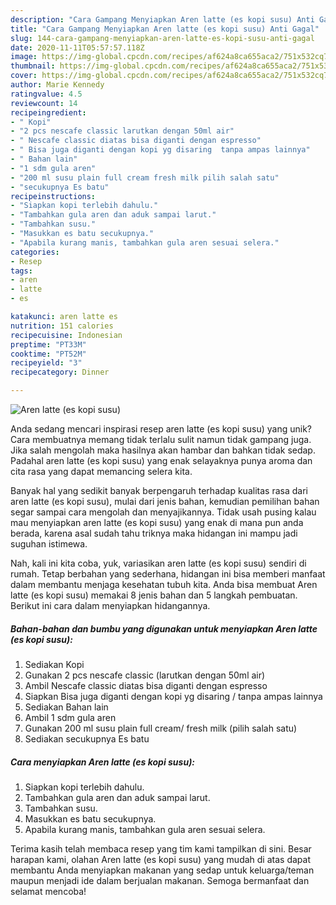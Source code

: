 ```yaml
---
description: "Cara Gampang Menyiapkan Aren latte (es kopi susu) Anti Gagal"
title: "Cara Gampang Menyiapkan Aren latte (es kopi susu) Anti Gagal"
slug: 144-cara-gampang-menyiapkan-aren-latte-es-kopi-susu-anti-gagal
date: 2020-11-11T05:57:57.118Z
image: https://img-global.cpcdn.com/recipes/af624a8ca655aca2/751x532cq70/aren-latte-es-kopi-susu-foto-resep-utama.jpg
thumbnail: https://img-global.cpcdn.com/recipes/af624a8ca655aca2/751x532cq70/aren-latte-es-kopi-susu-foto-resep-utama.jpg
cover: https://img-global.cpcdn.com/recipes/af624a8ca655aca2/751x532cq70/aren-latte-es-kopi-susu-foto-resep-utama.jpg
author: Marie Kennedy
ratingvalue: 4.5
reviewcount: 14
recipeingredient:
- " Kopi"
- "2 pcs nescafe classic larutkan dengan 50ml air"
- " Nescafe classic diatas bisa diganti dengan espresso"
- " Bisa juga diganti dengan kopi yg disaring  tanpa ampas lainnya"
- " Bahan lain"
- "1 sdm gula aren"
- "200 ml susu plain full cream fresh milk pilih salah satu"
- "secukupnya Es batu"
recipeinstructions:
- "Siapkan kopi terlebih dahulu."
- "Tambahkan gula aren dan aduk sampai larut."
- "Tambahkan susu."
- "Masukkan es batu secukupnya."
- "Apabila kurang manis, tambahkan gula aren sesuai selera."
categories:
- Resep
tags:
- aren
- latte
- es

katakunci: aren latte es 
nutrition: 151 calories
recipecuisine: Indonesian
preptime: "PT33M"
cooktime: "PT52M"
recipeyield: "3"
recipecategory: Dinner

---
```



![Aren latte (es kopi susu)](https://img-global.cpcdn.com/recipes/af624a8ca655aca2/751x532cq70/aren-latte-es-kopi-susu-foto-resep-utama.jpg)

Anda sedang mencari inspirasi resep aren latte (es kopi susu) yang unik? Cara membuatnya memang tidak terlalu sulit namun tidak gampang juga. Jika salah mengolah maka hasilnya akan hambar dan bahkan tidak sedap. Padahal aren latte (es kopi susu) yang enak selayaknya punya aroma dan cita rasa yang dapat memancing selera kita.



Banyak hal yang sedikit banyak berpengaruh terhadap kualitas rasa dari aren latte (es kopi susu), mulai dari jenis bahan, kemudian pemilihan bahan segar sampai cara mengolah dan menyajikannya. Tidak usah pusing kalau mau menyiapkan aren latte (es kopi susu) yang enak di mana pun anda berada, karena asal sudah tahu triknya maka hidangan ini mampu jadi suguhan istimewa.


Nah, kali ini kita coba, yuk, variasikan aren latte (es kopi susu) sendiri di rumah. Tetap berbahan yang sederhana, hidangan ini bisa memberi manfaat dalam membantu menjaga kesehatan tubuh kita. Anda bisa membuat Aren latte (es kopi susu) memakai 8 jenis bahan dan 5 langkah pembuatan. Berikut ini cara dalam menyiapkan hidangannya.

<!--inarticleads1-->

##### Bahan-bahan dan bumbu yang digunakan untuk menyiapkan Aren latte (es kopi susu):

1. Sediakan  Kopi
1. Gunakan 2 pcs nescafe classic (larutkan dengan 50ml air)
1. Ambil  Nescafe classic diatas bisa diganti dengan espresso
1. Siapkan  Bisa juga diganti dengan kopi yg disaring / tanpa ampas lainnya
1. Sediakan  Bahan lain
1. Ambil 1 sdm gula aren
1. Gunakan 200 ml susu plain full cream/ fresh milk (pilih salah satu)
1. Sediakan secukupnya Es batu




<!--inarticleads2-->

##### Cara menyiapkan Aren latte (es kopi susu):

1. Siapkan kopi terlebih dahulu.
1. Tambahkan gula aren dan aduk sampai larut.
1. Tambahkan susu.
1. Masukkan es batu secukupnya.
1. Apabila kurang manis, tambahkan gula aren sesuai selera.




Terima kasih telah membaca resep yang tim kami tampilkan di sini. Besar harapan kami, olahan Aren latte (es kopi susu) yang mudah di atas dapat membantu Anda menyiapkan makanan yang sedap untuk keluarga/teman maupun menjadi ide dalam berjualan makanan. Semoga bermanfaat dan selamat mencoba!
